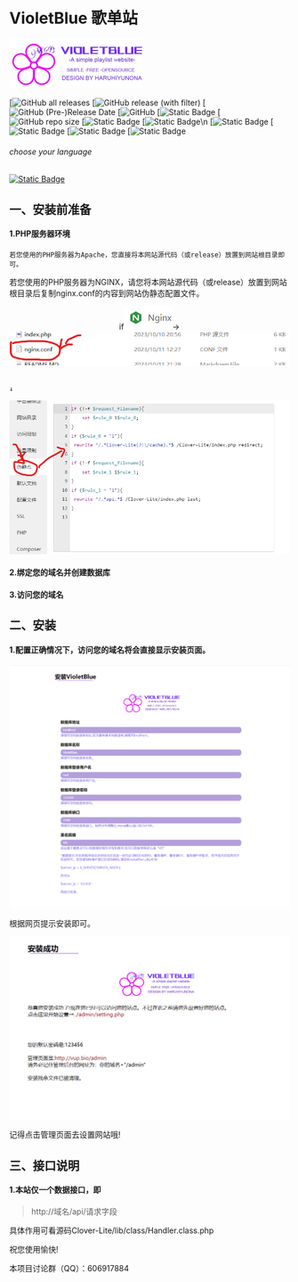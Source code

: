 # VioletBlue 歌单站

<img src="./install/icon.webp" alt="icon" style="zoom:50%;" />

[![GitHub all releases](https://img.shields.io/github/downloads/HaruhiYunona/VioletBlue/total)
[![GitHub release (with filter)](https://img.shields.io/github/v/release/HaruhiYunona/VioletBlue)
[![GitHub (Pre-)Release Date](https://img.shields.io/github/release-date-pre/HaruhiYunona/VioletBlue)
[![GitHub](https://img.shields.io/github/license/HaruhiYunona/VioletBlue)
[![Static Badge](https://img.shields.io/badge/Core-Clover_Lite-pink)
[![GitHub repo size](https://img.shields.io/github/repo-size/HaruhiYunona/VioletBlue)
[![Static Badge](https://img.shields.io/badge/PHP-5.6.0%2B%20-brown)
[![Static Badge](https://img.shields.io/badge/server-LNMP/WAMP-red)\n
[![Static Badge](https://img.shields.io/badge/js-JavaScript-gold?logo=javascript)
[![Static Badge](https://img.shields.io/badge/PHP-PHP%2056+-purple?logo=PHP)
[![Static Badge](https://img.shields.io/badge/HTML-HTML5-red?logo=HTML5)
[![Static Badge](https://img.shields.io/badge/CSS-CSS3-orange?logo=CSS3)



###### choose your language

[<img alt="Static Badge" src="https://img.shields.io/badge/LANG-English-blue">](./README_EN.MD)



## 一、安装前准备

#### 1.PHP服务器环境

	若您使用的PHP服务器为Apache，您直接将本网站源代码（或release）放置到网站根目录即可。

   若您使用的PHP服务器为NGINX，请您将本网站源代码（或release）放置到网站根目录后复制nginx.conf的内容到网站伪静态配置文件。

<center>if<img src="./README_RES/a01.png" alt="a01" />→<img src="./README_RES/a02.png" alt="a02"/></center>

                                                                                                                     ↓

<img src="./README_RES/a03.png" alt="a03" />

#### 2.绑定您的域名并创建数据库

#### 3.访问您的域名







## 二、安装

#### 1.配置正确情况下，访问您的域名将会直接显示安装页面。

![a04](./README_RES/a04.png)

根据网页提示安装即可。

![a05](./README_RES/a05.png)

记得点击管理页面去设置网站哦!







## 三、接口说明

#### 1.本站仅一个数据接口，即

> http://域名/api/请求字段

具体作用可看源码Clover-Lite/lib/class/Handler.class.php



祝您使用愉快!

本项目讨论群（QQ）：606917884
